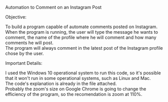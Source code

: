 Automation to Comment on an Instagram Post

Objective:        

To build a program capable of automate comments posted on Instagram.         
When the program is running, the user will type the message he wants to comment, the name of the profile where he will comment and how many comments he will post.     
The program will always comment in the latest post of the Instagram profile chose by the user.          

Important Details:           

I used the Windows 10 operational system to run this code, so it's possible that it won't run in some operational systems, such as Linux and Mac.        
The code's explanation is already in the file attached.      
Probably the zoom's size on Google Chrome is going to change the efficiency of the program, so the recomendation is zoom at 110%.       
